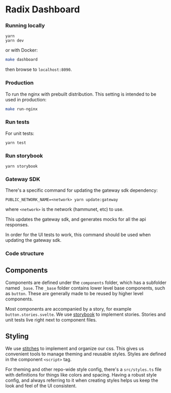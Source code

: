 # Radix Dashboard

### Running locally

```
yarn
yarn dev
```

or with Docker:

```bash
make dashboard
```

then browse to `localhost:8090`.

### Production

To run the nginx with prebuilt distribution. This setting is intended to be used in production:

```bash
make run-nginx
```

### Run tests

For unit tests:

```
yarn test
```

### Run storybook

```
yarn storybook
```

### Gateway SDK
There's a specific command for updating the gateway sdk dependency:

```
PUBLIC_NETWORK_NAME=<network> yarn update:gateway
```

where `<network>` is the network (hammunet, etc) to use.

This updates the gateway sdk, and generates mocks for all the api responses.

In order for the UI tests to work, this command should be used when updating the gateway sdk.
### Code structure

## Components

Components are defined under the `components` folder, which has a subfolder named `_base`. The `_base` folder contains lower level base components, such as `button`. These are generally made to be reused by higher level components.

Most components are accompanied by a story, for example `button.stories.svelte`. We use [storybook](https://storybook.js.org/) to implement stories. Stories and unit tests live right next to component files.

## Styling

We use [stitches](https://stitches.dev/) to implement and organize our css. This gives us convenient tools to manage theming and reusable styles. Styles are defined in the component `<script>` tag.

For theming and other repo-wide style config, there's a `src/styles.ts` file with definitions for things like colors and spacing. Having a robust style config, and always referring to it when creating styles helps us keep the look and feel of the UI consistent.


